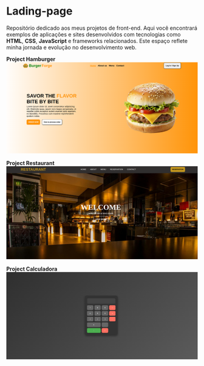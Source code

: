 # Lading-page
Repositório dedicado aos meus projetos de front-end. Aqui você encontrará exemplos de aplicações e sites desenvolvidos com tecnologias como **HTML**, **CSS**, **JavaScript** e frameworks relacionados. Este espaço reflete minha jornada e evolução no desenvolvimento web.

**Project Hamburger**
![Projeto-burger](/Burger-Shop/burger-view/projeto-burger.png)

**Project Restaurant**
![Projeto-Restaurant](/Restaurant/restaurant-view/projeto-restaurant.png)

**Project Calculadora**
![Projeto-calculadora](/Calculadora/calculadora-view/calculadora.png)
